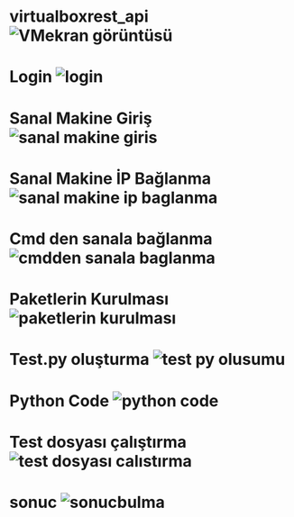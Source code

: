# virtualboxrest_api![VMekran görüntüsü](https://user-images.githubusercontent.com/99283497/201067009-722763a2-e777-4309-af7c-c91f461f48d0.jpg)
# Login  ![login](https://user-images.githubusercontent.com/99283497/201142310-b6a62c5b-2f90-4201-80a7-243950b7ffbe.png)
# Sanal Makine Giriş ![sanal makine giris](https://user-images.githubusercontent.com/99283497/201142688-b49c55e7-50d0-4372-87ed-62d650db166a.png)
# Sanal Makine İP Bağlanma ![sanal makine ip baglanma](https://user-images.githubusercontent.com/99283497/201142809-6d5fc688-ff7e-4d01-9a10-16fe933f9121.png)
# Cmd den sanala bağlanma ![cmdden sanala baglanma](https://user-images.githubusercontent.com/99283497/201142926-147808da-f654-4c77-856a-3d370aea4907.jpg)
# Paketlerin Kurulması ![paketlerin kurulması](https://user-images.githubusercontent.com/99283497/201143018-1fbb3e78-b575-4b00-bb37-e93c83454e6b.jpg)
# Test.py oluşturma ![test py olusumu](https://user-images.githubusercontent.com/99283497/201143454-94ae7f70-cb33-4f04-af8e-c0da868ee842.jpg)
# Python Code ![python code](https://user-images.githubusercontent.com/99283497/201148979-049da659-f643-4e5c-815e-3d56e3273c83.jpg)

# Test dosyası çalıştırma ![test dosyası calıstırma](https://user-images.githubusercontent.com/99283497/201143640-513ab847-be76-4288-84e8-276b58a66013.jpg)
# sonuc ![sonucbulma](https://user-images.githubusercontent.com/99283497/201147302-02bc28a7-bee5-4d67-9c7a-58695db3d2ec.jpg)

